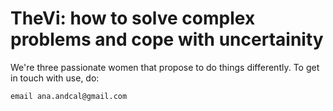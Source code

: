 # TheVi: how to solve complex problems and cope with uncertainity

We're three passionate women that propose to do things differently.
To get in touch with use, do:

```
email ana.andcal@gmail.com
```
